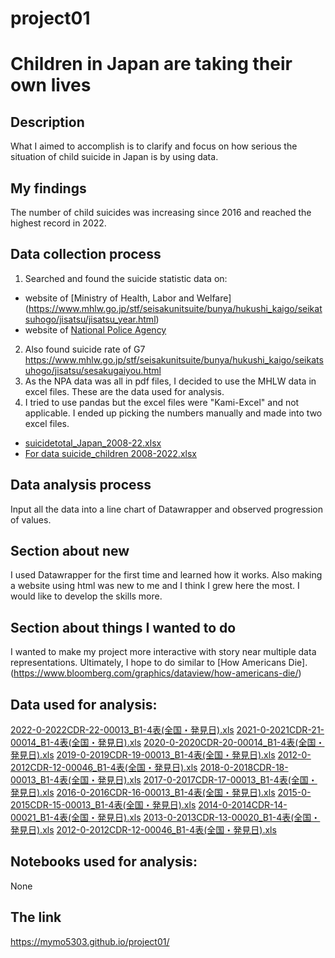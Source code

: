 # project01 
# Children in Japan are taking their own lives
## Description
What I aimed to accomplish is to clarify and focus on how serious the situation of child suicide in Japan is by using data.
## My findings
The number of child suicides was increasing since 2016 and reached the highest record in 2022.
## Data collection process
1. Searched and found the suicide statistic data on:
* website of [Ministry of Health, Labor and Welfare]
(https://www.mhlw.go.jp/stf/seisakunitsuite/bunya/hukushi_kaigo/seikatsuhogo/jisatsu/jisatsu_year.html)
* website of [National Police Agency](https://www.npa.go.jp/publications/statistics/safetylife/jisatsu.html)
2. Also found suicide rate of G7 <https://www.mhlw.go.jp/stf/seisakunitsuite/bunya/hukushi_kaigo/seikatsuhogo/jisatsu/sesakugaiyou.html>
3. As the NPA data was all in pdf files, I decided to use the MHLW data in excel files. These are the data used for analysis.
4. I tried to use pandas but the excel files were "Kami-Excel" and not applicable. I ended up picking the numbers manually and made into two excel files.
* [suicidetotal_Japan_2008-22.xlsx](https://github.com/MYMO5303/project01/files/11858384/suicidetotal_Japan_2008-22.xlsx)
* [For data suicide_children 2008-2022.xlsx](https://github.com/MYMO5303/project01/files/11858388/For.data.suicide_children.2008-2022.xlsx)
## Data analysis process
Input all the data into a line chart of Datawrapper and observed progression of values.
## Section about new
I used Datawrapper for the first time and learned how it works. Also making a website using html was new to me and I think I grew here the most. I would like to develop the skills more.
## Section about things I wanted to do 
I wanted to make my project more interactive with story near multiple data representations. Ultimately, I hope to do similar to [How Americans Die].(https://www.bloomberg.com/graphics/dataview/how-americans-die/)
## Data used for analysis:
[2022-0-2022CDR-22-00013_B1-4表(全国・発見日).xls](https://github.com/MYMO5303/project01/files/11858402/2022-0-2022CDR-22-00013_B1-4.xls)
[2021-0-2021CDR-21-00014_B1-4表(全国・発見日).xls](https://github.com/MYMO5303/project01/files/11858403/2021-0-2021CDR-21-00014_B1-4.xls)
[2020-0-2020CDR-20-00014_B1-4表(全国・発見日).xls](https://github.com/MYMO5303/project01/files/11858404/2020-0-2020CDR-20-00014_B1-4.xls)
[2019-0-2019CDR-19-00013_B1-4表(全国・発見日).xls](https://github.com/MYMO5303/project01/files/11858405/2019-0-2019CDR-19-00013_B1-4.xls)
[2012-0-2012CDR-12-00046_B1-4表(全国・発見日).xls](https://github.com/MYMO5303/project01/files/11858408/2012-0-2012CDR-12-00046_B1-4.xls)
[2018-0-2018CDR-18-00013_B1-4表(全国・発見日).xls](https://github.com/MYMO5303/project01/files/11858407/2018-0-2018CDR-18-00013_B1-4.xls)
[2017-0-2017CDR-17-00013_B1-4表(全国・発見日).xls](https://github.com/MYMO5303/project01/files/11858409/2017-0-2017CDR-17-00013_B1-4.xls)
[2016-0-2016CDR-16-00013_B1-4表(全国・発見日).xls](https://github.com/MYMO5303/project01/files/11858411/2016-0-2016CDR-16-00013_B1-4.xls)
[2015-0-2015CDR-15-00013_B1-4表(全国・発見日).xls](https://github.com/MYMO5303/project01/files/11858412/2015-0-2015CDR-15-00013_B1-4.xls)
[2014-0-2014CDR-14-00021_B1-4表(全国・発見日).xls](https://github.com/MYMO5303/project01/files/11858413/2014-0-2014CDR-14-00021_B1-4.xls)
[2013-0-2013CDR-13-00020_B1-4表(全国・発見日).xls](https://github.com/MYMO5303/project01/files/11858414/2013-0-2013CDR-13-00020_B1-4.xls)
[2012-0-2012CDR-12-00046_B1-4表(全国・発見日).xls](https://github.com/MYMO5303/project01/files/11858415/2012-0-2012CDR-12-00046_B1-4.xls)
## Notebooks used for analysis:
None
## The link
<https://mymo5303.github.io/project01/>
